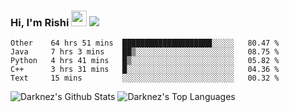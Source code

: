 ### Hi, I'm Rishi <img src="https://media.giphy.com/media/hvRJCLFzcasrR4ia7z/giphy.gif" width="25px" />  <img src="https://img.shields.io/badge/Data Scienctist-Python-blue?style=flat-square" />
<!--START_SECTION:waka-->
```text
Other    64 hrs 51 mins  ████████████████████░░░░░   80.47 % 
Java     7 hrs 3 mins    ██▒░░░░░░░░░░░░░░░░░░░░░░   08.75 % 
Python   4 hrs 41 mins   █▒░░░░░░░░░░░░░░░░░░░░░░░   05.82 % 
C++      3 hrs 31 mins   █░░░░░░░░░░░░░░░░░░░░░░░░   04.36 % 
Text     15 mins         ░░░░░░░░░░░░░░░░░░░░░░░░░   00.32 % 
```
<!--END_SECTION:waka-->
<img alt="Darknez's Github Stats" src="https://github-readme-stats.vercel.app/api?username=Darknez07&show_icons=true&count_private=true&theme=dark" />
<img alt="Darknez's Top Languages" src="https://github-readme-stats.vercel.app/api/top-langs/?username=Darknez07&langs_count=5&theme=tokyonight" />
